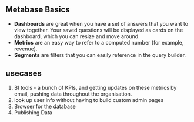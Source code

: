 ## Metabase Basics
- **Dashboards** are great when you have a set of answers that you want to view together. Your saved questions will be displayed as cards on the dashboard, which you can resize and move around.
- **Metrics** are an easy way to refer to a computed number (for example, revenue).
- **Segments** are filters that you can easily reference in the query builder.

## usecases
1. BI tools -  a bunch of KPIs, and getting updates on these metrics by email, pushing data throughout the organisation.
2. look up user info without having to build custom admin pages
3. Browser for the database
4. Publishing Data

## 

